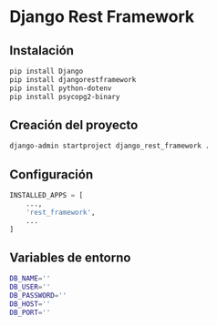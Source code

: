 # Django Rest Framework

## Instalación

```bash
pip install Django
pip install djangorestframework
pip install python-dotenv
pip install psycopg2-binary
```

## Creación del proyecto

```bash
django-admin startproject django_rest_framework .
```

## Configuración

```python
INSTALLED_APPS = [
    ...,
    'rest_framework',
    ...
]
```

## Variables de entorno

```bash
DB_NAME=''
DB_USER=''
DB_PASSWORD=''
DB_HOST=''
DB_PORT=''
```